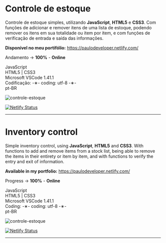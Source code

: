 # Controle de estoque

Controle de estoque simples, utilizando <strong>JavaScript</strong>, <strong>HTML5</strong> e <strong>CSS3</strong>. Com funções de adicionar e remover itens de uma lista de estoque, podendo remover os itens em sua totalidade ou item por item, e com funções de verificação de entrada e saída das informações.

<strong>Disponível no meu portifólio:</strong> https://paulodeveloper.netlify.com/

Andamento -> <strong>100%</strong> - <strong>Online</strong>

JavaScript </br>
HTML5 | CSS3 </br>
Microsoft VSCode 1.41.1 </br>
Codificação: -&lowast;- coding: utf-8 -&lowast;- </br>
pt-BR </br> 

![controle-estoque](https://github.com/alpdias/controle-estoque-js/blob/master/img/controle-estoque-view.png)

[![Netlify Status](https://api.netlify.com/api/v1/badges/df611e09-2747-4064-980c-a09bcd7002a5/deploy-status)](https://app.netlify.com/sites/controle-estoque/deploys)

--------------------------------------------------------------------------------------------------------------------------

# Inventory control

Simple inventory control, using <strong>JavaScript</strong>, <strong>HTML5</strong> and <strong>CSS3</strong>. With functions to add and remove items from a stock list, being able to remove the items in their entirety or item by item, and with functions to verify the entry and exit of information.

<strong>Available in my portfolio:</strong> https://paulodeveloper.netlify.com/

Progress -> <strong>100%</strong> - <strong>Online</strong>

JavaScript </br>
HTML5 | CSS3 </br>
Microsoft VSCode 1.41.1 </br>
Coding: -&lowast;- coding: utf-8 -&lowast;- </br>
pt-BR </br>

![controle-estoque](https://github.com/alpdias/controle-estoque-js/blob/master/img/controle-estoque-view.png)

[![Netlify Status](https://api.netlify.com/api/v1/badges/df611e09-2747-4064-980c-a09bcd7002a5/deploy-status)](https://app.netlify.com/sites/controle-estoque/deploys)

--------------------------------------------------------------------------------------------------------------------------
